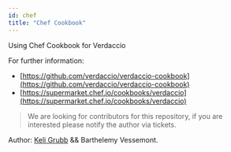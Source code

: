 ```yaml
---
id: chef
title: "Chef Cookbook"
---
```


Using Chef Cookbook for Verdaccio

For further information:

* [https://github.com/verdaccio/verdaccio-cookbook](https://github.com/verdaccio/verdaccio-cookbook)
* [https://supermarket.chef.io/cookbooks/verdaccio](https://supermarket.chef.io/cookbooks/verdaccio)

> We are looking for contributors for this repository, if you are interested please notify the author via tickets.

Author: [Keli Grubb](https://github.com/kgrubb]) && Barthelemy Vessemont.


